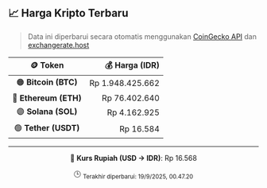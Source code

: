

<!-- HARGA_KRIPTO -->
## 📈 Harga Kripto Terbaru

> Data ini diperbarui secara otomatis menggunakan [CoinGecko API](https://www.coingecko.com/) dan [exchangerate.host](https://exchangerate.host/)

<div align="center">

| 🪙 Token | 💰 Harga (IDR) |
|:------:|---------------:|
| 🟠 **Bitcoin (BTC)**   | Rp 1.948.425.662 |
| 🔵 **Ethereum (ETH)**  | Rp 76.402.640 |
| 🟣 **Solana (SOL)**    | Rp 4.162.925 |
| 🟢 **Tether (USDT)**   | Rp 16.584 |

---

💱 **Kurs Rupiah (USD → IDR)**: Rp 16.568

🕒 <sub>Terakhir diperbarui: 19/9/2025, 00.47.20</sub>

</div>
<!-- /HARGA_KRIPTO -->